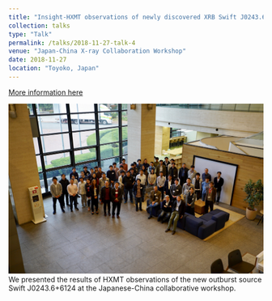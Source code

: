 ```yaml
---
title: "Insight-HXMT observations of newly discovered XRB Swift J0243.6+6124"
collection: talks
type: "Talk"
permalink: /talks/2018-11-27-talk-4
venue: "Japan-China X-ray Collaboration Workshop"
date: 2018-11-27
location: "Toyoko, Japan"
---
```


[More information here](https://indico2.riken.jp/event/2832/timetable/?view=standard)

![](../images/2018japanworkshop.jpg)
We presented the results of HXMT observations of the new outburst source Swift J0243.6+6124 at the Japanese-China collaborative workshop.
